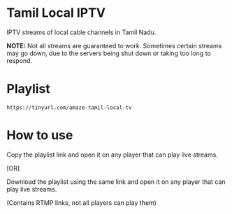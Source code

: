 # Tamil Local IPTV
IPTV streams of local cable channels in Tamil Nadu.

**NOTE:** Not all streams are guaranteed to work. Sometimes certain streams may go down, due to the servers being shut down or taking too long to respond.

# Playlist
`https://tinyurl.com/amaze-tamil-local-tv`

# How to use
Copy the playlist link and open it on any player that can play live streams.

[OR]

Download the playlist using the same link and open it on any player that can play live streams.

(Contains RTMP links, not all players can play them)
